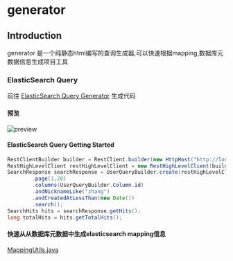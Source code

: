 # generator

## Introduction

generator 是一个纯静态html编写的查询生成器,可以快速根据mapping,数据库元数据信息生成项目工具


### ElasticSearch Query

前往 [ElasticSearch Query Generator](https://wu191287278.github.io/generator/elasticsearch/java/index.html) 生成代码


#### 预览

![preview](./images/preivew.jpg)



#### ElasticSearch Query Getting Started


```java
RestClientBuilder builder = RestClient.builder(new HttpHost("http://localhost", 9200));
RestHighLevelClient restHighLevelClient = new RestHighLevelClient(builder);
SearchResponse searchResponse = UserQueryBuilder.create(restHighLevelClient)
        .page(1,20)
        .columns(UserQueryBuilder.Column.id)
        .andNicknameLike("zhang")
        .andCreatedAtLessThan(new Date())
        .search();
SearchHits hits = searchResponse.getHits();
long totalHits = hits.getTotalHits();
```

#### 快速从从数据库元数据中生成elasticsearch mapping信息

[MappingUtils.java](./elasticsearch/java/template/MappingUtils.java)


```

